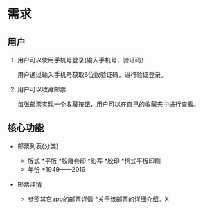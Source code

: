 
# 需求

## 用户

1. 用户可以使用手机号登录(输入手机号，验证码）

   用户通过输入手机号获取6位数验证码，进行验证登录。

2. 用户可以收藏邮票

   每张邮票实现一个收藏按钮，用户可以在自己的收藏夹中进行查看。

## 核心功能

* 邮票列表(分类)
  * 版式
    *平版
    *胶雕套印
    *影写
    *胶印
    *柯式平板印刷
  * 年份
    *1949——2019

* 邮票详情
  * 参照其它app的邮票详情
    *关于该邮票的详细介绍。X
